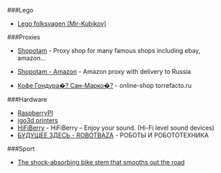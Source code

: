 ###Lego

- [Lego folksvagen (Mir-Kubikov)](http://mir-kubikov.ru/lego/eksklyuzivnye-nabory-lego/turisticheskiy-treyler-folksvagen-t1/)

###Proxies

* [Shopotam](http://shopotam.ru) - Proxy shop for many famous shops including ebay, amazon...

* [Shopotam - Amazon](http://shopotam.ru/amazon) - Amazon proxy with delivery to Russia

* [Кофе Гондура�? Сан-Марко�?](http://www.torrefacto.ru/catalog/roasted/honduras-san-marcos/) - online-shop torrefacto.ru

###Hardware

- [RaspberryPI](http://shop.pimoroni.com/collections/raspberry-pi)
- [igo3d printers](http://www.igo3d.ru/)
- [HiFiBerry](https://www.hifiberry.com/) - HiFiBerry – Enjoy your sound. (Hi-Fi level sound devices)
- [БУДУЩЕЕ ЗДЕСЬ - ROBOTBAZA](http://robotbaza.ru/) - РОБОТЫ И РОБОТОТЕХНИКА

###Sport

- [The shock-absorbing bike stem that smooths out the road](https://www.kickstarter.com/projects/redshiftsports/shockstop-the-shock-absorbing-bike-stem?ref=category)